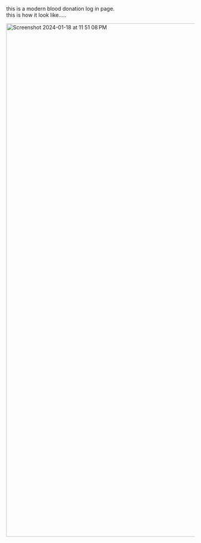 this is a modern blood donation log in page.        
this is how it look like.....


<img width="1372" alt="Screenshot 2024-01-18 at 11 51 08 PM" src="https://github.com/Debonairayush/CODSOFT/assets/99905065/cfdfd54f-9891-4112-80fc-af845d201104">
